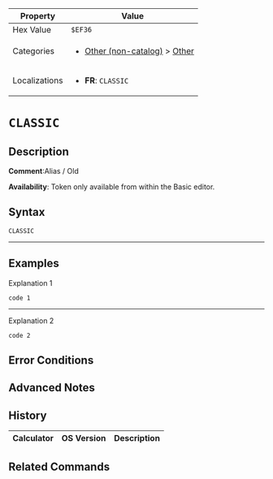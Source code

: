 | Property      | Value |
|---------------|-------|
| Hex Value     | `$EF36`|
| Categories    | <ul><li>[Other (non-catalog)](<../categories/Other (non-catalog).md>) > [Other](<../categories/Other (non-catalog).md#Other>)</li></ul> |
| Localizations | <ul><li><b>FR</b>: `CLASSIC`</li></ul> |

# `CLASSIC`

## Description


<b>Comment</b>:Alias / Old

<b>Availability</b>: Token only available from within the Basic editor.

## Syntax
`CLASSIC`

<hr>

## Examples

Explanation 1
```ti-basic
code 1
```
---
Explanation 2
```ti-basic
code 2
```

## Error Conditions


## Advanced Notes


## History
| Calculator | OS Version | Description |
|------------|------------|-------------|

## Related Commands

    
